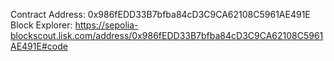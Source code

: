 Contract Address: 0x986fEDD33B7bfba84cD3C9CA62108C5961AE491E  
Block Explorer: https://sepolia-blockscout.lisk.com/address/0x986fEDD33B7bfba84cD3C9CA62108C5961AE491E#code